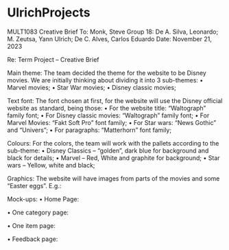# UlrichProjects
MULT1083
Creative Brief
To:	 Monk, Steve
Group 18:	 De A. Silva, Leonardo; M. Zeutsa, Yann Ulrich;  De C. Alves, Carlos Eduardo
Date:	November 21, 2023

Re:	Term Project – Creative Brief

Main theme: 
The team decided the theme for the website to be Disney movies. We are initially thinking about dividing it into 3 sub-themes:
•	Marvel movies;
•	Star War movies;
•	Disney classic movies;

Text font:
The font chosen at first, for the website will use the Disney official website as standard, being those:
•	For the website title: “Waltograph” family font;
•	For Disney classic movies: “Waltograph” family font;
•	For Marvel Movies: “Fakt Soft Pro” font family;
•	For Star wars: “News Gothic” and “Univers”;
•	For paragraphs: “Matterhorn” font family;


Colours:
For the colors, the team will work with the pallets according to the sub-theme:
•	Disney Classics – “golden”, dark blue for background and black for details;
•	Marvel – Red, White and graphite for background;
•	Star wars – Yellow, white and black;

Graphics:
The website will have images from parts of the movies and some “Easter eggs”. E.g.:


 

 

 

Mock-ups:
•	Home Page:

 














•	One category page:

 


















•	One item page:

 


















•	Feedback page:

 
